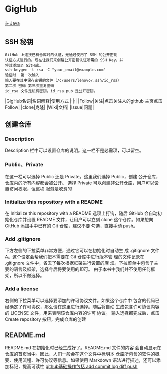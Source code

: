 # GigHub
[:coffee: Java](#coffee-java)
## SSH 秘钥
```
GitHub 上连接已有仓库时的认证，是通过使用了 SSH 的公开密钥
认证方式进行的。现在让我们来创建公开密钥认证所需的 SSH Key，并
将其添加至 GitHub。
ssh-keygen -t rsa -C "your_email@example.com"
验证时  第一次输入
输入要在其中保存密钥的文件（/c/users/lenovo/.ssh/id_rsa）
第二次 密码 第三次重复密码
id_rsa 文件是私有密钥，id_rsa.pub 是公开密钥。
```
|GigHub名词|名词解释|使用方式
|:|:|
|Follow|关注|点击关注人的github 主页点击Follow|
|clone|克隆|
|Wiki|文档|
|Issue|问题|

## 创建仓库

### Description
Description 栏中可以设置仓库的说明。这一栏不是必需项，可以留空。
### Public、Private
在这一栏可以选择 Public 还是 Private。这里我们选择 Public，创建
公开仓库，仓库内的所有内容都会被公开。
选择 Private 可以创建非公开仓库，用户可以设置访问权限，但这项
服务是收费的
### Initialize this repository with a README
在 Initialize this repository with a README 选项上打钩，随后
GitHub 会自动初始化仓库并设置 README 文件，让用户可以立刻
clone 这个仓库。如果想向 GitHub 添加手中已有的 Git 仓库，建议不要
勾选，直接手动 push。
### Add .gitignore
下方左侧的下拉菜单非常方便，通过它可以在初始化时自动生
成 .gitignore 文件 A。这个设定会帮我们把不需要在 Git 仓库中进行版本管
理的文件记录在 .gitignore 文件中，省去了每次根据框架进行设置的麻
烦。下拉菜单中包含了主要的语言及框架，选择今后将要使用的即可。
由于本书中我们并不使用任何框架，所以不做选择。
### Add a license
右侧的下拉菜单可以选择要添加的许可协议文件。如果这个仓库中
包含的代码已经确定了许可协议，那么请在这里进行选择。随后将自动
生成包含许可协议内容的 LICENSE 文件，用来表明该仓库内容的许可
协议。
输入选择都完成后，点击 Create repository 按钮，完成仓库的创建
## README.md
README.md 在初始化时已经生成好了。README.md 文件的内容
会自动显示在仓库的首页当中。因此，人们一般会在这个文件中标明本
仓库所包含的软件的概要、使用流程、许可协议等信息。如果使用
Markdown 语法进行描述，还可以添加标记，提高可读性
[github基础操作包括 add commit log diff push](https://github.com/lh1228216717/Hello-World/blob/master/gitBaseCurdDetail.md)
